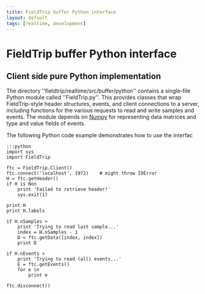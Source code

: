 ```yaml
---
title: FieldTrip buffer Python interface
layout: default
tags: [realtime, development]
---
```


# FieldTrip buffer Python interface

## Client side pure Python implementation

The directory ''fieldtrip/realtime/src/buffer/python'' contains a single-file Python module called ''FieldTrip.py''. This provides classes that wrap FieldTrip-style header structures, events, and client connections to a server, including functions for the various requests to read and write samples and events. The module depends on [Numpy](http://numpy.scipy.org) for representing data matrices and type and value fields of events.

The following Python code example demonstrates how to use the interfac

	:::python
	import sys
	import FieldTrip
	
	ftc = FieldTrip.Client()		
	ftc.connect('localhost', 1972)    # might throw IOError
	H = ftc.getHeader()
	if H is Non
	    print 'Failed to retrieve header!'
	    sys.exit(1)
	
	print H
	print H.labels
	
	if H.nSamples > 
	    print 'Trying to read last sample...'
	    index = H.nSamples - 1
	    D = ftc.getData([index, index])
	    print D
	
	if H.nEvents > 
	    print 'Trying to read (all) events...'
	    E = ftc.getEvents()
	    for e in 
	        print e
					
	ftc.disconnect()

